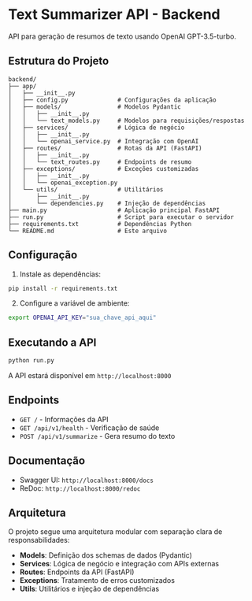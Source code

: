 # Text Summarizer API - Backend

API para geração de resumos de texto usando OpenAI GPT-3.5-turbo.

## Estrutura do Projeto

```
backend/
├── app/
│   ├── __init__.py
│   ├── config.py              # Configurações da aplicação
│   ├── models/                # Modelos Pydantic
│   │   ├── __init__.py
│   │   └── text_models.py     # Modelos para requisições/respostas
│   ├── services/              # Lógica de negócio
│   │   ├── __init__.py
│   │   └── openai_service.py  # Integração com OpenAI
│   ├── routes/                # Rotas da API (FastAPI)
│   │   ├── __init__.py
│   │   └── text_routes.py     # Endpoints de resumo
│   ├── exceptions/            # Exceções customizadas
│   │   ├── __init__.py
│   │   └── openai_exception.py
│   └── utils/                 # Utilitários
│       ├── __init__.py
│       └── dependencies.py    # Injeção de dependências
├── main.py                    # Aplicação principal FastAPI
├── run.py                     # Script para executar o servidor
├── requirements.txt           # Dependências Python
└── README.md                  # Este arquivo
```

## Configuração

1. Instale as dependências:

```bash
pip install -r requirements.txt
```

2. Configure a variável de ambiente:

```bash
export OPENAI_API_KEY="sua_chave_api_aqui"
```

## Executando a API

```bash
python run.py
```

A API estará disponível em `http://localhost:8000`

## Endpoints

- `GET /` - Informações da API
- `GET /api/v1/health` - Verificação de saúde
- `POST /api/v1/summarize` - Gera resumo do texto

## Documentação

- Swagger UI: `http://localhost:8000/docs`
- ReDoc: `http://localhost:8000/redoc`

## Arquitetura

O projeto segue uma arquitetura modular com separação clara de responsabilidades:

- **Models**: Definição dos schemas de dados (Pydantic)
- **Services**: Lógica de negócio e integração com APIs externas
- **Routes**: Endpoints da API (FastAPI)
- **Exceptions**: Tratamento de erros customizados
- **Utils**: Utilitários e injeção de dependências
